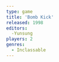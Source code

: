 ```yaml
---
type: game
title: 'Bomb Kick'
released: 1998
editors: 
  -Yunsung
players: 2
genres:
  - Inclassable
---
```

